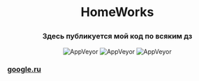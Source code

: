 # <p align="center"> HomeWorks

### <p align="center">Здесь публикуется мой код по всяким дз
<p align="center">
<img alt="AppVeyor" src="https://img.shields.io/github/last-commit/sias32/HomeWorks">
<img alt="AppVeyor" src="https://img.shields.io/badge/Csharp-.NET 6.0-blue">
<img alt="AppVeyor" src="https://img.shields.io/github/license/sias32/HomeWorks">

### <a href="google.ru">google.ru</a>
